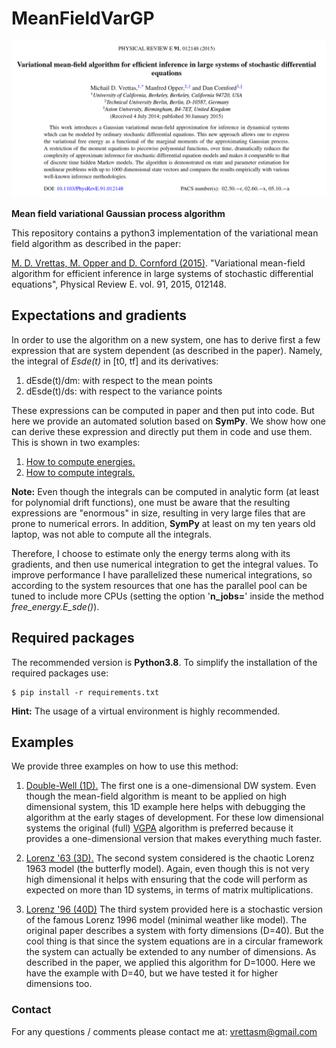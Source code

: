 # MeanFieldVarGP

![logo](./abstract.png "Abstract")

**Mean field variational Gaussian process algorithm**

This repository contains a python3 implementation of the variational mean field
algorithm as described in the paper:

[M. D. Vrettas, M. Opper and D. Cornford (2015)](
https://journals.aps.org/pre/abstract/10.1103/PhysRevE.91.012148).
"Variational mean-field algorithm for efficient inference in large systems
of stochastic differential equations", Physical Review E. vol. 91, 2015, 012148.

## Expectations and gradients

In order to use the algorithm on a new system, one has to derive first a few expression
that are system dependent (as described in the paper). Namely, the integral of _Esde(t)_
in [t0, tf] and its derivatives:

1. dEsde(t)/dm: with respect to the mean points
2. dEsde(t)/ds: with respect to the variance points

These expressions can be computed in paper and then put into code. But here we provide an
automated solution based on **SymPy**. We show how one can derive these expression and directly
put them in code and use them. This is shown in two examples:

1. [How to compute energies.](src/examples/how_to_compute_energies.ipynb)
2. [How to compute integrals.](src/examples/how_to_compute_integrals.ipynb)

**Note:** Even though the integrals can be computed in analytic form (at least for polynomial
drift functions), one must be aware that the resulting expressions are "enormous" in size,
resulting in very large files that are prone to numerical errors. In addition, **SymPy** at
least on my ten years old laptop, was not able to compute all the integrals.

Therefore, I choose to estimate only the energy terms along with its gradients, and then use
numerical integration to get the integral values. To improve performance I have parallelized
these numerical integrations, so according to the system resources that one has the parallel
pool can be tuned to include more CPUs (setting the option '**n_jobs=**' inside the method
*free_energy.E_sde()*).

## Required packages

The recommended version is **Python3.8**. To simplify the installation of the required
packages use:

    $ pip install -r requirements.txt

**Hint:** The usage of a virtual environment is highly recommended.

## Examples

We provide three examples on how to use this method:

1. [Double-Well (1D).](src/examples/example_DW.ipynb) The first one is a one-dimensional DW system.
Even though the mean-field algorithm is meant to be applied on high dimensional system, this 1D
example here helps with debugging the algorithm at the early stages of development. For these low
dimensional systems the original (full) [VGPA](https://github.com/vrettasm/VGPA) algorithm is preferred
because it provides a one-dimensional version that makes everything much faster.

2. [Lorenz '63 (3D).](src/examples/example_L63.ipynb) The second system considered is the chaotic
Lorenz 1963 model (the butterfly model). Again, even though this is not very high dimensional
it helps with ensuring that the code will perform as expected on more than 1D systems, in terms
of matrix multiplications.

3. [Lorenz '96 (40D)](src/examples/example_L96.ipynb) The third system provided here is a stochastic
version of the famous Lorenz 1996 model (minimal weather like model). The original paper describes
a system with forty dimensions (D=40). But the cool thing is that since the system equations are
in a circular framework the system can actually be extended to any number of dimensions.
As described in the paper, we applied this algorithm for D=1000. Here we have the example with
D=40, but we have tested it for higher dimensions too.

### Contact

For any questions / comments please contact me at: vrettasm@gmail.com
